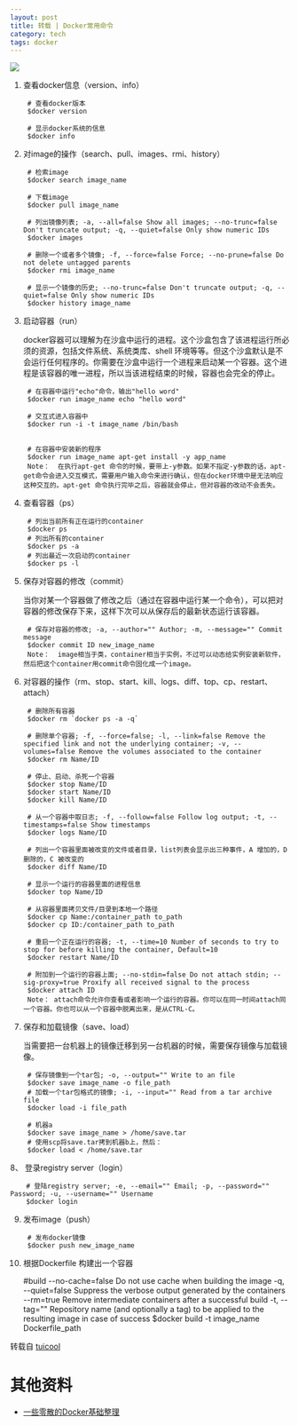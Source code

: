```yaml
---
layout: post
title: 转载 | Docker常用命令
category: tech
tags: docker
---
```


![](https://cdn.kelu.org/blog/tags/docker.jpg)

1. 查看docker信息（version、info）

        # 查看docker版本
        $docker version

        # 显示docker系统的信息
        $docker info
    
2. 对image的操作（search、pull、images、rmi、history）

        # 检索image
        $docker search image_name

        # 下载image
        $docker pull image_name

        # 列出镜像列表; -a, --all=false Show all images; --no-trunc=false Don't truncate output; -q, --quiet=false Only show numeric IDs
        $docker images

        # 删除一个或者多个镜像; -f, --force=false Force; --no-prune=false Do not delete untagged parents
        $docker rmi image_name

        # 显示一个镜像的历史; --no-trunc=false Don't truncate output; -q, --quiet=false Only show numeric IDs
        $docker history image_name
    
3. 启动容器（run）

    docker容器可以理解为在沙盒中运行的进程。这个沙盒包含了该进程运行所必须的资源，包括文件系统、系统类库、shell 环境等等。但这个沙盒默认是不会运行任何程序的。你需要在沙盒中运行一个进程来启动某一个容器。这个进程是该容器的唯一进程，所以当该进程结束的时候，容器也会完全的停止。

        # 在容器中运行"echo"命令，输出"hello word"
        $docker run image_name echo "hello word"

        # 交互式进入容器中
        $docker run -i -t image_name /bin/bash


        # 在容器中安装新的程序
        $docker run image_name apt-get install -y app_name
        Note：  在执行apt-get 命令的时候，要带上-y参数。如果不指定-y参数的话，apt-get命令会进入交互模式，需要用户输入命令来进行确认，但在docker环境中是无法响应这种交互的。apt-get 命令执行完毕之后，容器就会停止，但对容器的改动不会丢失。

4. 查看容器（ps）

        # 列出当前所有正在运行的container
        $docker ps
        # 列出所有的container
        $docker ps -a
        # 列出最近一次启动的container
        $docker ps -l
        
5. 保存对容器的修改（commit）

    当你对某一个容器做了修改之后（通过在容器中运行某一个命令），可以把对容器的修改保存下来，这样下次可以从保存后的最新状态运行该容器。

        # 保存对容器的修改; -a, --author="" Author; -m, --message="" Commit message
        $docker commit ID new_image_name
        Note：  image相当于类，container相当于实例，不过可以动态给实例安装新软件，然后把这个container用commit命令固化成一个image。

6. 对容器的操作（rm、stop、start、kill、logs、diff、top、cp、restart、attach）

        # 删除所有容器
        $docker rm `docker ps -a -q`

        # 删除单个容器; -f, --force=false; -l, --link=false Remove the specified link and not the underlying container; -v, --volumes=false Remove the volumes associated to the container
        $docker rm Name/ID

        # 停止、启动、杀死一个容器
        $docker stop Name/ID
        $docker start Name/ID
        $docker kill Name/ID

        # 从一个容器中取日志; -f, --follow=false Follow log output; -t, --timestamps=false Show timestamps
        $docker logs Name/ID

        # 列出一个容器里面被改变的文件或者目录，list列表会显示出三种事件，A 增加的，D 删除的，C 被改变的
        $docker diff Name/ID

        # 显示一个运行的容器里面的进程信息
        $docker top Name/ID

        # 从容器里面拷贝文件/目录到本地一个路径
        $docker cp Name:/container_path to_path
        $docker cp ID:/container_path to_path

        # 重启一个正在运行的容器; -t, --time=10 Number of seconds to try to stop for before killing the container, Default=10
        $docker restart Name/ID

        # 附加到一个运行的容器上面; --no-stdin=false Do not attach stdin; --sig-proxy=true Proxify all received signal to the process
        $docker attach ID
        Note： attach命令允许你查看或者影响一个运行的容器。你可以在同一时间attach同一个容器。你也可以从一个容器中脱离出来，是从CTRL-C。

7. 保存和加载镜像（save、load）

    当需要把一台机器上的镜像迁移到另一台机器的时候，需要保存镜像与加载镜像。

        # 保存镜像到一个tar包; -o, --output="" Write to an file
        $docker save image_name -o file_path
        # 加载一个tar包格式的镜像; -i, --input="" Read from a tar archive file
        $docker load -i file_path

        # 机器a
        $docker save image_name > /home/save.tar
        # 使用scp将save.tar拷到机器b上，然后：
        $docker load < /home/save.tar
        
8、 登录registry server（login）

        # 登陆registry server; -e, --email="" Email; -p, --password="" Password; -u, --username="" Username
        $docker login
        
9. 发布image（push）

        # 发布docker镜像
        $docker push new_image_name
10.  根据Dockerfile 构建出一个容器

        #build
          --no-cache=false Do not use cache when building the image
          -q, --quiet=false Suppress the verbose output generated by the containers
          --rm=true Remove intermediate containers after a successful build
          -t, --tag="" Repository name (and optionally a tag) to be applied to the resulting image in case of success
        $docker build -t image_name Dockerfile_path

转载自 [tuicool][tuicool]

[tuicool]: http://www.tuicool.com/articles/7V7vYn


# 其他资料

* [一些零散的Docker基础整理](https://blog.yasking.org/tag/docker.html)

